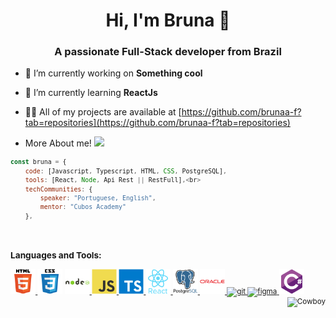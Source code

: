 <h1 align="center">Hi, I'm Bruna 🦄 </h1>
<h3 align="center">A passionate Full-Stack developer from Brazil</h3>

- 🔭 I’m currently working on **Something cool**

- 🌱 I’m currently learning **ReactJs**

- 👨‍💻 All of my projects are available at [https://github.com/brunaa-f?tab=repositories](https://github.com/brunaa-f?tab=repositories)

- <p>More About me! <small><img src="https://i.pinimg.com/originals/e5/93/ab/e593ab0589d5f1b389e4dfbcce2bce20.gif" width= "50" heigth= "60"></small</p>

```JavaScript
const bruna = {
	code: [Javascript, Typescript, HTML, CSS, PostgreSQL],
	tools: [React, Node, Api Rest || RestFull],<br>
	techCommunities: {
		speaker: "Portuguese, English",
		mentor: "Cubos Academy"
	},
```

<br>
<h3 align="left">Languages and Tools:</h3>
<p align="left"> 
</a> <a href="https://www.w3.org/html/" target="_blank" rel="noreferrer"> <img src="https://raw.githubusercontent.com/devicons/devicon/master/icons/html5/html5-original-wordmark.svg" alt="html5" width="40" height="40"/> 
</a> <img src="https://raw.githubusercontent.com/devicons/devicon/master/icons/css3/css3-original-wordmark.svg" alt="css3" width="40" height="40"/> 
</a> <a href="https://nodejs.org" target="_blank" rel="noreferrer"> <img src="https://raw.githubusercontent.com/devicons/devicon/master/icons/nodejs/nodejs-original-wordmark.svg" alt="nodejs" width="40" height="40"/> 
</a> <a href="https://developer.mozilla.org/en-US/docs/Web/JavaScript" target="_blank" rel="noreferrer"> <img src="https://raw.githubusercontent.com/devicons/devicon/master/icons/javascript/javascript-original.svg" alt="javascript" width="40" height="40"/>
</a> <a href="https://www.typescriptlang.org/" target="_blank" rel="noreferrer"> <img src="https://raw.githubusercontent.com/devicons/devicon/master/icons/typescript/typescript-original.svg" alt="typescript" width="40" height="40"/> 
</a> <a href="https://reactjs.org/" target="_blank" rel="noreferrer"> <img src="https://raw.githubusercontent.com/devicons/devicon/master/icons/react/react-original-wordmark.svg" alt="react" width="40" height="40"/> 
</a> <a href="https://www.postgresql.org" target="_blank" rel="noreferrer"> <img src="https://raw.githubusercontent.com/devicons/devicon/master/icons/postgresql/postgresql-original-wordmark.svg" alt="postgresql" width="40" height="40"/> 
</a> <a href="https://www.oracle.com/" target="_blank" rel="noreferrer"> <img src="https://raw.githubusercontent.com/devicons/devicon/master/icons/oracle/oracle-original.svg" alt="oracle" width="40" height="40"/>
<a href="https://git-scm.com/" target="_blank" rel="noreferrer"> <img src="https://www.vectorlogo.zone/logos/git-scm/git-scm-icon.svg" alt="git" width="40" height="40"/> 
<a href="https://www.figma.com/" target="_blank" rel="noreferrer"> <img src="https://www.vectorlogo.zone/logos/figma/figma-icon.svg" alt="figma" width="40" height="40"/>
<a> <img src="https://raw.githubusercontent.com/devicons/devicon/master/icons/csharp/csharp-original.svg" alt="figma" width="40" height="40"/>
<img align="right" alt="Cowboy"  height="160" src="https://i.giphy.com/media/JTV1xv9aadY3YLwEfy/200w.webp">
</p>


 


